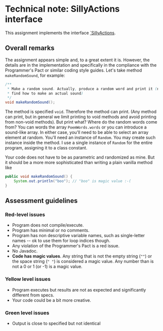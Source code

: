 # Technical note: SillyActions interface

This assignment implements the interface [`SillyActions](./SillyActions.java).

## Overall remarks

The assignment appears simple and, to a great extent it is. However, the details are in the implementation and specifically in the compliance with the Programmer's Pact or similar coding style guides. Let's take method `makeRandomSound`, for example:

```java
/**
 * Make a random sound. Actually, produce a random word and print it (no need to
 * find how to make an actual sound)
 */
void makeRandomSound();
```

The method is specified `void`. Therefore the method can print. (Any method can print, but in general we limit printing to void methods and avoid printing from non-void methods). But print what? Where do the random words come from? You can words the array `PoemWords.words` or you can introduce a sound-like array. In either case, you'll need to be able to select an array element at random. You'll need an instance of `Random`. You may create such instance inside the method. I use a single instance of `Random` for the entire program, assigning it to a class constant.

Your code does not have to be as parametric and randomized as mine. But it should be a more more sophisticated than writing a plain vanilla method like
```java
public void makeRandomSound() {
    System.out.println("boo"); // "boo" is magic value :-(
}
```



## Assessment guidelines

### Red-level issues

* Program does not compile/execute.
* Program has minimal or no comments.
* Program has non descriptive variable names, such as single-letter names -- ok to use them for loop indices though.
* Any violation of the Programmer's Pact is a red issue.
* No Javadoc.
* **Code has magic values**. Any string that is not the empty string (`""`) or the space string (`" "`) is considered a magic value. Any number than is not a 0 or 1 (or -1) is a magic value.

### Yellow level issues

* Program executes but results are not as expected and significantly different from specs.
* Your code could be a bit more creative.


### Green level issues

* Output is close to specified but not identical
